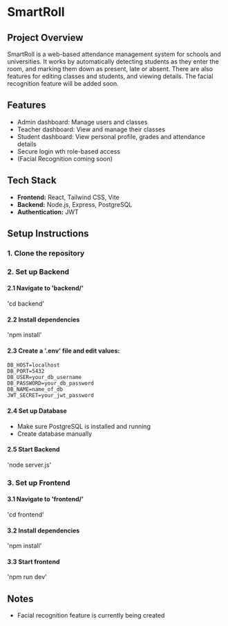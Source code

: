 # SmartRoll

## Project Overview
SmartRoll is a web-based attendance management system for schools and universities. It works by automatically detecting students as they enter the room, and marking them down as present, late or absent. There are also features for editing classes and students, and viewing details.
The facial recognition feature will be added soon.

## Features
- Admin dashboard: Manage users and classes
- Teacher dashboard: View and manage their classes
- Student dashboard: View personal profile, grades and attendance details
- Secure login wth role-based access
- (Facial Recognition coming soon)

## Tech Stack
- **Frontend:** React, Tailwind CSS, Vite
- **Backend:** Node.js, Express, PostgreSQL
- **Authentication:** JWT

## Setup Instructions

### 1. Clone the repository


### 2. Set up Backend
#### 2.1 Navigate to 'backend/'

'cd backend'

#### 2.2 Install dependencies

'npm install'

#### 2.3 Create a '.env' file and edit values:

```
DB_HOST=localhost
DB_PORT=5432
DB_USER=your_db_username
DB_PASSWORD=your_db_password
DB_NAME=name_of_db
JWT_SECRET=your_jwt_password
```

#### 2.4 Set up Database

- Make sure PostgreSQL is installed and running
- Create database manually

#### 2.5 Start Backend

'node server.js'

### 3. Set up Frontend

#### 3.1 Navigate to 'frontend/'

'cd frontend'

#### 3.2 Install dependencies

'npm install'

#### 3.3 Start frontend

'npm run dev'

## Notes
- Facial recognition feature is currently being created